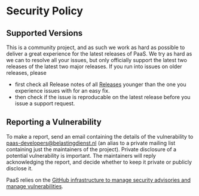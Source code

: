 # Security Policy

## Supported Versions

This is a community project, and as such we work as hard as possible to deliver a great experience for the latest releases of PaaS.
We try as hard as we can to resolve all your issues, but only officially support the latest two releases of the latest two major releases.
If you run into issues on older releases, please
- first check all Release notes of all [Releases](https://github.com/belastingdienst/paas/releases) younger than the one you experience issues with for an easy fix.
- then check if the issue is reproducable on the latest release
before you issue a support request.

## Reporting a Vulnerability

To make a report, send an email containing the details of the vulnerability to
paas-developers@belastingdienst.nl (an alias to a private mailing list containing
just the maintainers of the project). Private disclosure of a potential
vulnerability is important. The maintainers will reply acknowledging the report,
and decide whether to keep it private or publicly disclose it.

PaaS relies on the
[GitHub infrastructure to manage security advisories and manage vulnerabilities](https://github.com/belastingdienst/paas/security).
